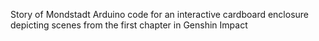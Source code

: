 Story of Mondstadt
Arduino code for an interactive cardboard enclosure depicting scenes from the first chapter in Genshin Impact
